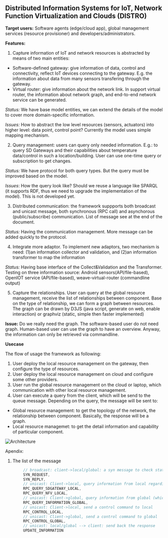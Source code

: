 ## Distributed Information Systems for IoT, Network Function Virtualization and  Clouds (DISTRO)


**Target users:**  Software agents (edge/cloud app), global management services (resource provisioner) and developers/administrators. 

**Features:**

1. Capture information of IoT and network resources is abstracted by means of two main entities:
  * Software-defined gateway: give information of data, control and connectivity, reflect IoT devices connecting to the gateway. E.g. the information about data from many sensors transfering through the gateway.
  * Virtual router: give information about the network link. In support virtual router, the information about network graph, and end-to-end network service can be generated.
  
*Status:* We have base model entities, we can extend the details of the model to cover more domain-specific information.

*Issues:* How to abstract the low level resources (sensors, actuators) into higher level: data point, control point? Currently the model uses simple mapping mechanism.

2. Query management: users can query only needed information. E.g.: to query SD Gateways and their capabilities about temperature data/control in such a location/building. User can use one-time query or subscription to get changes.

*Status:* We have protocol for both query types. But the query must be improved based on the model.

*Issues*: How the query look like? Should we reuse a language like SPARQL (it supports RDF, thus we need to upgrade the implementation of the model). This is not developed yet.

3. Distributed communication: the framework suppports both broadcast and unicast message, both synchronous (RPC call) and asynchorous (public/subscribe) communication. List of message see at the end of the document.

*Status:* Having the communication management. More message can be added quickly to the protocol.

4. Integrate more adaptor. To implement new adaptors, two mechanism is need: (1)an information collector and validation, and (2)an information transformer to map the information

*Status:* Having base interface of the Collect&Validation and the Transformer. Testing on three information source: Android sensors(API/file-based), OpenIOT service (API/file-based), weave-virtual-router (commandline output)

5. Capture the relationships. User can query at the global resource management, receive the list of relationships between component. Base on the type of relationship, we can form a graph between resources. The graph can be drawn by D3JS (java script, generate on web, enable interaction) or graphviz (static, simple then faster implemented)

**Issue:** Do we really need the graph. The software-based user do not need graph. Human-based user can use the graph to have an overview. Anyway, the information can only be retrieved via commandline.

**Usecase**

The flow of usage the framework as following:
1. User deploy the local resource management on the gateway, then configure the type of resources.
2. User deploy the local resource management on cloud and configure some other providers.
3. User run the global resource management on the cloud or laptop, which communication with other local resource management.
4. User can execute a query from the client, which will be send to the queue message. Depending on the query, the message will be sent to:
  * Global resource management: to get the topology of the network, the relationship between component. Basically, the response will be a graph.
  * Local resource managemet: to get the detail information and capability of particular component.

![Architecture](https://raw.githubusercontent.com/tuwiendsg/DISTRO/master/architecture.png "The architecture of the tools")


Apendix:
1. The list of the message 
```java
        // broadcast: client->local/global: a syn message to check status of local/global managements
        SYN_REQUEST,
        SYN_REPLY,        
        // unicast: Client->local, query information from local regarding to SD Gateway or NVF
        RPC_QUERY_SDGATEWAY_LOCAL,
        RPC_QUERY_NFV_LOCAL,
        // unicast: Client->global, query information from global (which include relationship)
        RPC_QUERY_INFORMATION_GLOBAL,
        // unicast: Client->local, send a control command to local
        RPC_CONTROL_LOCAL,
        // unicast: Client->global, send a control command to global
        RPC_CONTROL_GLOBAL,
        // unicast: local/global --> client: send back the response
        UPDATE_INFORMATION
```
